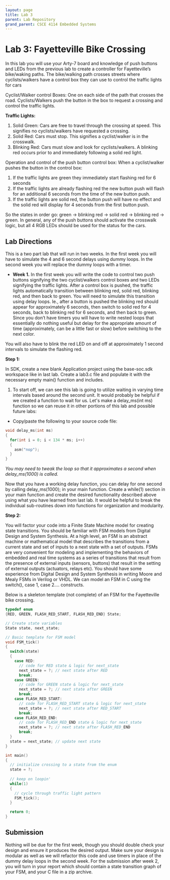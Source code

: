 ```yaml
---
layout: page
title: Lab 3
parent: Lab Repository
grand_parent: CSCE 4114 Embedded Systems
---
```


# Lab 3: Fayetteville Bike Crossing

In this lab you will use your Arty-7 board and knowledge of push buttons and LEDs from the previous lab to create a controller for Fayetteville’s bike/waking paths. The bike/walking path crosses streets where cyclists/walkers have a control box they can use to control the traffic lights for cars

Cyclist/Walker control Boxes: One on each side of the path that crosses the road. Cyclists/Walkers push the button in the box to request a crossing and control the traffic lights.

**Traffic Lights:**
1. Solid Green: Cars are free to travel through the crossing at speed. This signifies no cyclists/walkers have requested a crossing.
2. Solid Red: Cars must stop. This signifies a cyclist/walker is in the crosswalk.
3. Blinking Red: Cars must slow and look for cyclists/walkers. A blinking red occurs prior to and immediately following a solid red light. 

Operation and control of the push button control box: When a cyclist/walker pushes the button in the control box:
1. If the traffic lights are green they immediately start flashing red for 6 seconds
2. If the traffic lights are already flashing red the new button push will flash for an additional 6 seconds from the time of the new button push.
3. If the traffic lights are solid red, the button push will have no effect and the solid red will display for 4 seconds from the first button push.

So the states in order go: green → blinking red → solid red → blinking red → green. In general, any of the push buttons should activate the crosswalk logic, but all 4 RGB LEDs should be used for the status for the cars.

## Lab Directions

This is a two part lab that will run in two weeks. In the first week you will have to simulate the 4 and 6 second delays using dummy loops. In the second week you will replace the dummy loops with a timer.

* **Week 1.** In the first week you will write the code to control two push buttons signifying the two cyclist/walkers control boxes and two LEDs signifying the traffic lights. After a control box is pushed, the traffic lights automatically transition between blinking red, solid red, blinking red, and then back to green. You will need to simulate this transition using delay loops. Ie., after a button is pushed the blinking red should appear for approximately 6 seconds, then switch to solid red for 4 seconds, back to blinking red for 6 seconds, and then back to green. Since you don’t have timers you will have to write nested loops that essentially do nothing useful but delay for the appropriate amount of time (approximately, can be a little fast or slow) before switching to the next color.

You will also have to blink the red LED on and off at approximately 1 second intervals to simulate the flashing red.

**Step 1:**

In SDK, create a new blank Application project using the base-soc.sdk workspace like in last lab. Create a lab3.c file and populate it with the necessary empty main() function and includes.

1. To start off, we can see this lab is going to utilize waiting in varying time intervals based around the second unit. It would probably be helpful if we created a function to wait for us. Let's make a delay_ms(int ms) function so we can reuse it in other portions of this lab and possible future labs:
  * Copy/paste the following to your source code file:

```C
void delay_ms(int ms) 
{ 
  for(int i = 0; i < 134 * ms; i++) 
  { 
    asm("nop"); 
  } 
}
```

*You may need to tweak the loop so that it approximates a second when delay_ms(1000) is called.*

Now that you have a working delay function, you can delay for one second by calling delay_ms(1000); in your main function. Create a while(1) section in your main function and create the desired functionality described above using what you have learned from last lab. It would be helpful to break the individual sub-routines down into functions for organization and modularity.

**Step 2:**

You will factor your code into a Finite State Machine model for creating state transitions. You should be familiar with FSM models from Digital Design and System Synthesis. At a high level, an FSM is an abstract machine or mathematical model that describes the transitions from a current state and set of inputs to a next state with a set of outputs. FSMs are very convenient for modeling and implementing the behaviors of embedded and real time systems as a series of transitions that result from the presence of external inputs (sensors, buttons) that result in the setting of external outputs (actuators, relays etc). You should have some experience from Digital Design and System Synthesis in writing Moore and Mealy FSMs in Verilog or VHDL. We can model an FSM in C using the switch(), case 1, case 2.... constructs.

Below is a skeleton template (not complete) of an FSM for the Fayetteville bike crossing.

```C
typedef enum 
{RED, GREEN, FLASH_RED_START, FLASH_RED_END} State; 

// Create state variables 
State state, next_state;

// Basic template for FSM model 
void FSM_tick() 
{ 
  switch(state) 
  { 
    case RED: 
      // code for RED state & logic for next_state
      next_state = ?; // next state after RED 
      break; 
    case GREEN: 
      // code for GREEN state & logic for next_state
      next_state = ?; // next state after GREEN
      break; 
    case FLASH_RED_START: 
      // code for FLASH_RED_START state & logic for next_state 
      next_state = ?; // next state after RED_START
      break; 
    case FLASH_RED_END: 
      // code for FLASH_RED_END state & logic for next_state 
      next_state = ?; // next state after FLASH_RED_END 
      break; 
  } 
  state = next_state; // update next state 
}

int main() 
{ 
  // initialize crossing to a state from the enum
  state = ?; 
  
  // keep on loopin' 
  while(1) 
  { 
    // cycle through traffic light pattern 
    FSM_tick(); 
  }

  return 0; 
}
```

## Submission

Nothing will be due for the first week, though you should double check your design and ensure it produces the desired output. Make sure your design is modular as well as we will refactor this code and use timers in place of the dummy delay loops in the second week. For the submission after week 2, you will turn in your report which should contain a state transition graph of your FSM, and your C file in a zip archive.